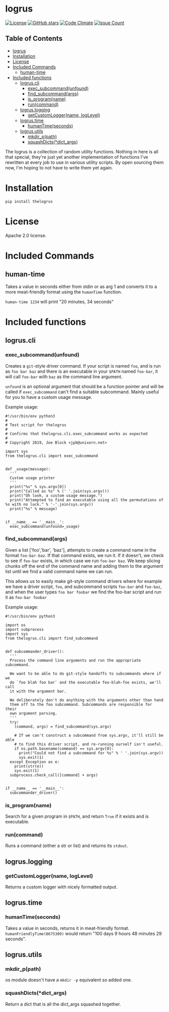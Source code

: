 # logrus

[![License](https://img.shields.io/badge/License-Apache%202.0-blue.svg)](https://opensource.org/licenses/Apache-2.0)
[![GitHub stars](https://img.shields.io/github/stars/unixorn/thelogrus.svg)](https://github.com/unixorn/thelogrus/stargazers)
[![Code Climate](https://codeclimate.com/github/unixorn/thelogrus/badges/gpa.svg)](https://codeclimate.com/github/unixorn/thelogrus)
[![Issue Count](https://codeclimate.com/github/unixorn/thelogrus/badges/issue_count.svg)](https://codeclimate.com/github/unixorn/thelogrus)

<!-- START doctoc generated TOC please keep comment here to allow auto update -->
<!-- DON'T EDIT THIS SECTION, INSTEAD RE-RUN doctoc TO UPDATE -->
## Table of Contents

- [logrus](#logrus)
- [Installation](#installation)
- [License](#license)
- [Included Commands](#included-commands)
  - [human-time](#human-time)
- [Included functions](#included-functions)
  - [logrus.cli](#logruscli)
    - [exec_subcommand(unfound)](#exec_subcommandunfound)
    - [find_subcommand(args)](#find_subcommandargs)
    - [is_program(name)](#is_programname)
    - [run(command)](#runcommand)
  - [logrus.logging](#logruslogging)
    - [getCustomLogger(name, logLevel)](#getcustomloggername-loglevel)
  - [logrus.time](#logrustime)
    - [humanTime(seconds)](#humantimeseconds)
  - [logrus.utils](#logrusutils)
    - [mkdir_p(path)](#mkdir_ppath)
    - [squashDicts(*dict_args)](#squashdictsdict_args)

<!-- END doctoc generated TOC please keep comment here to allow auto update -->

The logrus is a collection of random utility functions. Nothing in here is all that special, they're just yet another implementation of functions I've rewritten at every job to use in various utility scripts. By open sourcing them now, I'm hoping to not have to write them yet again.

# Installation

`pip install thelogrus`

# License

Apache 2.0 license.

# Included Commands

## human-time

Takes a value in seconds either from stdin or as arg 1 and converts it to a more meat-friendly format using the `humanTime` function.

`human-time 1234` will print "20 minutes, 34 seconds"

# Included functions

## logrus.cli

### exec_subcommand(unfound)

Creates a `git`-style driver command. If your script is named `foo`, and is run as `foo bar baz` and there is an executable in your `$PATH` named `foo-bar`, it will call `foo-bar` with `baz` as the command line argument.

`unfound` is an optional argument that should be a function pointer and will be called if `exec_subcommand` can't find a suitable subcommand. Mainly useful for you to have a custom usage message.

Example usage:

```
#!/usr/bin/env python3
#
# Test script for thelogrus
#
# Confirms that thelogrus.cli.exec_subcommand works as expected
#
# Copyright 2019, Joe Block <jpb@unixorn.net>

import sys
from thelogrus.cli import exec_subcommand


def _usage(message):
  '''
  Custom usage printer
  '''
  print("%s" % sys.argv[0])
  print("Called as %s" % (' '.join(sys.argv)))
  print("Oh look, a custom usage message.")
  print("Attempted to find an executable using all the permutations of %s with no luck." % '-'.join(sys.argv))
  print("%s" % message)


if __name__ == '__main__':
  exec_subcommand(unfound=_usage)
```

### find_subcommand(args)

Given a list ['foo','bar', 'baz'], attempts to create a command name in the format `foo-bar-baz`. If that command exists, we run it. If it doesn't, we check to see if `foo-bar` exists, in which case we run `foo-bar baz`. We keep slicing chunks off the end of the command name and adding them to the argument list until we find a valid command name we can run.

This allows us to easily make git-style command drivers where for example we have a driver script, `foo`, and subcommand scripts `foo-bar` and `foo-baz`, and when the user types `foo bar foobar` we find the foo-bar script and run it as `foo-bar foobar`

Example usage:

```
#!/usr/bin/env python3

import os
import subprocess
import sys
from thelogrus.cli import find_subcommand


def subcommander_driver():
  '''
  Process the command line arguments and run the appropriate subcommand.

  We want to be able to do git-style handoffs to subcommands where if we
  do `foo blah foo bar` and the executable foo-blah-foo exists, we'll call
  it with the argument bar.

  We deliberately don't do anything with the arguments other than hand
  them off to the foo subcommand. Subcommands are responsible for their
  own argument parsing.
  '''
  try:
    (command, args) = find_subcommand(sys.argv)

    # If we can't construct a subcommand from sys.argv, it'll still be able
    # to find this driver script, and re-running ourself isn't useful.
    if os.path.basename(command) == sys.argv[0]:
      print("Could not find a subcommand for %s" % ' '.join(sys.argv))
      sys.exit(1)
  except Exception as e:
    print(str(e))
    sys.exit(1)
  subprocess.check_call([command] + args)


if __name__ == '__main__':
  subcommander_driver()
```

### is_program(name)

Search for a given program in `$PATH`, and return `True` if it exists and is executable.

### run(command)

Runs a command (either a str or list) and returns its `stdout`.

## logrus.logging

### getCustomLogger(name, logLevel)

Returns a custom logger with nicely formatted output.

## logrus.time

### humanTime(seconds)

Takes a value in seconds, returns it in meat-friendly format. `humanFriendlyTime(8675309)` would return "100 days 9 hours 48 minutes 29 seconds".

## logrus.utils

### mkdir_p(path)

os module doesn't have a `mkdir -p` equivalent so added one.

### squashDicts(*dict_args)

Return a dict that is all the dict_args squashed together.
